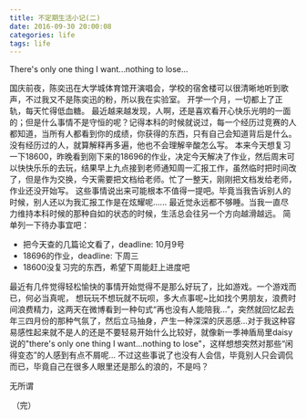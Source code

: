 ```yaml
---
title: 不定期生活小记(二)
date: 2016-09-30 20:00:08
categories: life
tags: life
---
```


There's only one thing I want...nothing to lose...

<!--more-->
国庆前夜，陈奕迅在大学城体育馆开演唱会，学校的宿舍楼可以很清晰地听到歌声，不过我又不是陈奕迅的粉，所以我在实验室。
开学一个月，一切都上了正轨，每天忙得低血糖。
最近越来越发现，人啊，还是喜欢看开心快乐光明的一面的；但是什么事情不是守恒的呢？记得本科的时候就说过，每一个经历过竞赛的人都知道，当所有人都看到你的成绩，你获得的东西，只有自己会知道背后是什么。没有经历过的人，就算解释再多遍，他也不会理解辛酸怎么写。
本来今天想复习一下18600，昨晚看到刚下来的18696的作业，决定今天解决了作业，然后周末可以快快乐乐的去玩，结果早上九点接到老师通知周一汇报工作，虽然临时把时间改了，但是作为交换，今天需要把文档给老师。忙了一整天，刚刚把文档发给老师，作业还没开始写。
这些事情说出来可能根本不值得一提吧。毕竟当我告诉别人的时候，别人还以为我汇报工作是在炫耀呢......
最近觉永远都不够睡。当我一直尽力维持本科时候的那种自如的状态的时候，生活总会往另一个方向越滑越远。
简单列一下待办事宜吧：
- 把今天查的几篇论文看了，deadline: 10月9号
- 18696的作业，deadline: 下周三
- 18600没复习完的东西，希望下周能赶上进度吧

最近有几件觉得轻松愉快的事情开始觉得不是那么好玩了，比如游戏。一个游戏而已，何必当真呢， 想玩玩不想玩就不玩呗，多大点事呢~比如找个男朋友，浪费时间浪费精力，这两天在微博看到一种句式“再也没有人能陪我...”，突然就回忆起去年三四月份的那种气氛了，然后立马抽身，产生一种深深的厌恶感...对于我这种容易感性起来就不是人的还是不要轻易开始什么比较好，就像新一季神盾局里daisy说的"there's only one thing I want...nothing to lose"，这样想想突然对那些“闲得变态”的人感到有点不屑呢...
不过这些事说了也没有人会信，毕竟别人只会调侃而已，毕竟自己在很多人眼里还是那么的浪的，不是吗？

无所谓
<iframe frameborder="no" border="0" marginwidth="0" marginheight="0" width=0 height=0 src="https://music.163.com/outchain/player?type=2&id=402070928&auto=1&height=66"></iframe>
（完）
